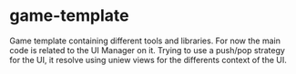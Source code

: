 # game-template
Game template containing different tools and libraries.
For now the main code is related to the UI Manager on it. Trying to use a push/pop strategy for the UI, it resolve using uniew views for the differents context of the UI.

